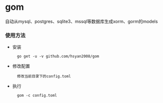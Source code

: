 # gom
自动从mysql、postgres、sqlite3、mssql等数据库生成xorm、gorm的models

### 使用方法
* 安装

        go get -u -v github.com/hsyan2008/gom
* 修改配置
        
        修改当前目录下的config.toml
* 执行

        gom -c config.toml
